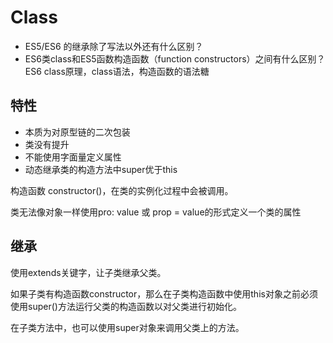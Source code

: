 # Class

- ES5/ES6 的继承除了写法以外还有什么区别？
- ES6类class和ES5函数构造函数（function constructors）之间有什么区别？ES6 class原理，class语法，构造函数的语法糖

## 特性
- 本质为对原型链的二次包装
- 类没有提升
- 不能使用字面量定义属性
- 动态继承类的构造方法中super优于this

构造函数 constructor()，在类的实例化过程中会被调用。

类无法像对象一样使用pro: value 或 prop = value的形式定义一个类的属性

## 继承
使用extends关键字，让子类继承父类。

如果子类有构造函数constructor，那么在子类构造函数中使用this对象之前必须使用super()方法运行父类的构造函数以对父类进行初始化。

在子类方法中，也可以使用super对象来调用父类上的方法。
